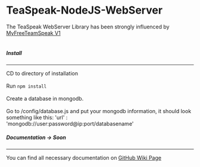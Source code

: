 # TeaSpeak-NodeJS-WebServer

The TeaSpeak WebServer Library has been strongly influenced by [MyFreeTeamSpeak V1](https://github.com/SoulDemon/MyFreeTeamSpeak-Public)
<br/><br/>

##### Install
----
CD to directory of installation
<br/><br/>
Run `npm install`
<br/><br/>
Create a database in mongodb.
<br/><br/>
Go to /config/database.js and put your mongodb information, it should look something like this:
'url' : 'mongodb://user:password@ip:port/databasename'

##### Documentation -> Soon
----
You can find all necessary documentation on [GitHub Wiki Page](https://github.com/JetF0x/MyFreeTeamSpeakNJS-release/wiki)
<br/><br/>

